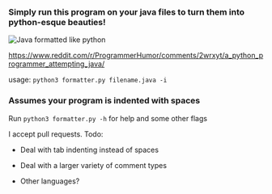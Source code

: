 ### Simply run this program on your java files to turn them into python-esque beauties!

![Java formatted like python](https://i.imgur.com/wG51k7v.png)

https://www.reddit.com/r/ProgrammerHumor/comments/2wrxyt/a_python_programmer_attempting_java/

usage: `python3 formatter.py filename.java -i`

### Assumes your program is indented with spaces

Run `python3 formatter.py -h` for help and some other flags

I accept pull requests. Todo:

* Deal with tab indenting instead of spaces

* Deal with a larger variety of comment types

* Other languages?
